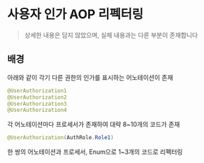 # 사용자 인가 AOP 리펙터링

> 상세한 내용은 담지 않았으며, 실제 내용과는 다른 부분이 존재합니다 

## 배경

아래와 같이 각기 다른 권한의 인가를 표시하는 어노테이션이 존재

```java
@UserAuthorization1
@UserAuthorization2
@UserAuthorization3
@UserAuthorization4
```

각 어노테이션마다 프로세서가 존재하여 대략 8~10개의 코드가 존재

```java
@UserAuthorization(AuthRole.Role1)
```

한 쌍의 어노테이션과 프로세서, Enum으로 1~3개의 코드로 리펙터링
